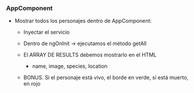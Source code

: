 ### AppComponent

- Mostrar todos los personajes dentro de AppComponent:

    - Inyectar el servicio
    - Dentro de ngOnInit -> ejecutamos el método getAll
    - El ARRAY DE RESULTS debemos mostrarlo en el HTML
        - name, image, species, location

    - BONUS. Si el personaje está vivo, el borde en verde, si está muerto, en rojo
